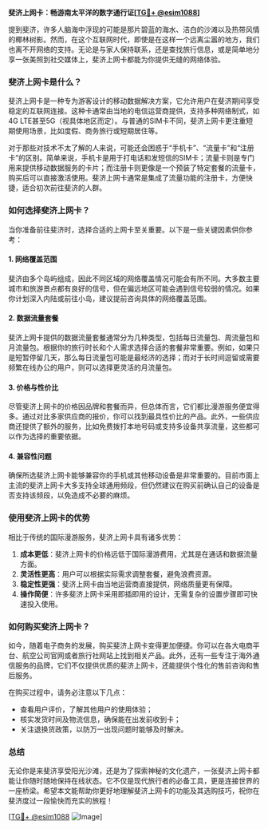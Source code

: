**斐济上网卡：畅游南太平洋的数字通行证[[TG💪+ @esim1088](https://t.me/s/esim1088)]**

提到斐济，许多人脑海中浮现的可能是那片碧蓝的海水、洁白的沙滩以及热带风情的椰林树影。然而，在这个互联网时代，即使是在这样一个远离尘嚣的地方，我们也离不开网络的支持。无论是与家人保持联系，还是查找旅行信息，或是简单地分享一张美照到社交媒体上，斐济上网卡都能为你提供无缝的网络体验。

### 斐济上网卡是什么？

斐济上网卡是一种专为游客设计的移动数据解决方案，它允许用户在斐济期间享受稳定的互联网连接。这种卡通常由当地的电信运营商提供，支持多种网络制式，如4G LTE甚至5G（视具体地区而定）。与普通的SIM卡不同，斐济上网卡更注重短期使用场景，比如度假、商务旅行或短期居住等。

对于那些对技术不太了解的人来说，可能还会困惑于“手机卡”、“流量卡”和“注册卡”的区别。简单来说，手机卡是用于打电话和发短信的SIM卡；流量卡则是专门用来提供移动数据服务的卡片；而注册卡则更像是一个预装了特定套餐的流量卡，购买后可以直接激活使用。斐济上网卡通常是集成了流量功能的注册卡，方便快捷，适合初次前往斐济的人群。

### 如何选择斐济上网卡？

当你准备前往斐济时，选择合适的上网卡至关重要。以下是一些关键因素供你参考：

#### 1. 网络覆盖范围
斐济由多个岛屿组成，因此不同区域的网络覆盖情况可能会有所不同。大多数主要城市和旅游景点都有良好的信号，但在偏远地区可能会遇到信号较弱的情况。如果你计划深入内陆或前往小岛，建议提前咨询具体的网络覆盖范围。

#### 2. 数据流量套餐
斐济上网卡提供的数据流量套餐通常分为几种类型，包括每日流量包、周流量包和月流量包。根据你的旅行时长和个人需求选择合适的套餐非常重要。例如，如果只是短暂停留几天，那么每日流量包可能是最经济的选择；而对于长时间逗留或需要频繁在线办公的用户，则可以选择更灵活的月流量包。

#### 3. 价格与性价比
尽管斐济上网卡的价格因品牌和套餐而异，但总体而言，它们都比漫游服务便宜得多。通过对比多家供应商的报价，你可以找到最具性价比的产品。此外，一些供应商还提供了额外的服务，比如免费拨打本地号码或支持多设备共享流量，这些都可以作为选择的重要依据。

#### 4. 兼容性问题
确保所选斐济上网卡能够兼容你的手机或其他移动设备是非常重要的。目前市面上主流的斐济上网卡大多支持全球通用频段，但仍然建议在购买前确认自己的设备是否支持该频段，以免造成不必要的麻烦。

### 使用斐济上网卡的优势

相比于传统的国际漫游服务，斐济上网卡具有诸多优势：

1. **成本更低**：斐济上网卡的价格远低于国际漫游费用，尤其是在通话和数据流量方面。
2. **灵活性更高**：用户可以根据实际需求调整套餐，避免浪费资源。
3. **稳定性更强**：斐济上网卡由当地运营商直接提供，网络质量更有保障。
4. **操作简便**：许多斐济上网卡采用即插即用的设计，无需复杂的设置步骤即可快速投入使用。

### 如何购买斐济上网卡？

如今，随着电子商务的发展，购买斐济上网卡变得更加便捷。你可以在各大电商平台、航空公司官网或者旅行社网站上找到相关产品。此外，还有一些专注于海外通信服务的品牌，它们不仅提供优质的斐济上网卡，还能提供个性化的售前咨询和售后服务。

在购买过程中，请务必注意以下几点：
- 查看用户评价，了解其他用户的使用体验；
- 核实发货时间及物流信息，确保能在出发前收到卡；
- 关注退换货政策，以防万一出现问题时能够及时解决。

### 总结

无论你是来斐济享受阳光沙滩，还是为了探索神秘的文化遗产，一张斐济上网卡都能让你随时随地保持在线状态。它不仅是现代旅行者的必备工具，更是连接世界的一座桥梁。希望本文能帮助你更好地理解斐济上网卡的功能及其选购技巧，祝你在斐济度过一段愉快而充实的旅程！

[[TG💪+ @esim1088](https://t.me/s/esim1088) ![Image](https://i.postimg.cc/4NQfJmqS/Snipaste-2025-05-13-00-14-12.png)]